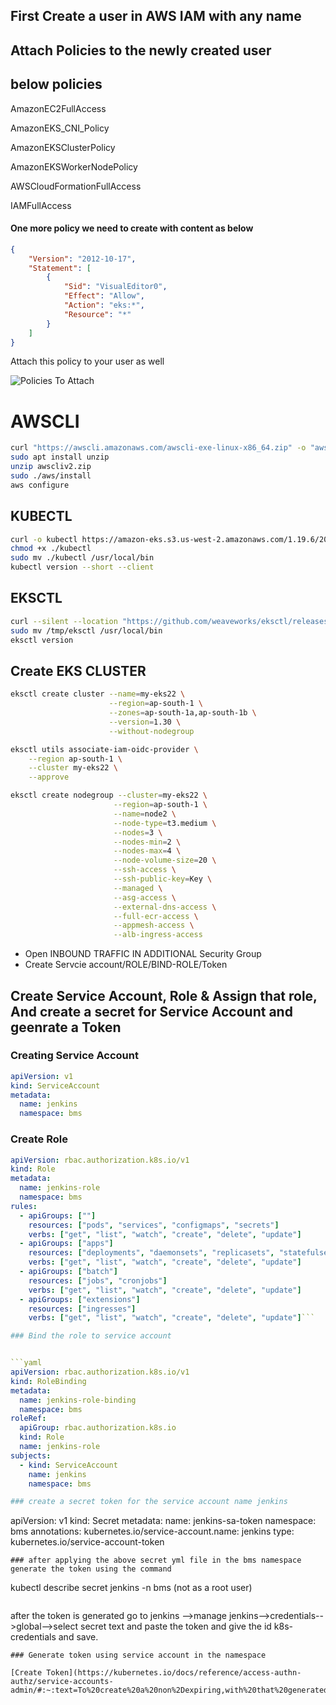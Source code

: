 ## First Create a user in AWS IAM with any name
## Attach Policies to the newly created user
## below policies
AmazonEC2FullAccess

AmazonEKS_CNI_Policy

AmazonEKSClusterPolicy	

AmazonEKSWorkerNodePolicy

AWSCloudFormationFullAccess

IAMFullAccess

#### One more policy we need to create with content as below
```json
{
    "Version": "2012-10-17",
    "Statement": [
        {
            "Sid": "VisualEditor0",
            "Effect": "Allow",
            "Action": "eks:*",
            "Resource": "*"
        }
    ]
}
```
Attach this policy to your user as well

![Policies To Attach](https://github.com/jaiswaladi246/EKS-Complete/blob/main/Policies.png)

# AWSCLI

```bash
curl "https://awscli.amazonaws.com/awscli-exe-linux-x86_64.zip" -o "awscliv2.zip"
sudo apt install unzip
unzip awscliv2.zip
sudo ./aws/install
aws configure
```

## KUBECTL

```bash
curl -o kubectl https://amazon-eks.s3.us-west-2.amazonaws.com/1.19.6/2021-01-05/bin/linux/amd64/kubectl
chmod +x ./kubectl
sudo mv ./kubectl /usr/local/bin
kubectl version --short --client
```

## EKSCTL

```bash
curl --silent --location "https://github.com/weaveworks/eksctl/releases/latest/download/eksctl_$(uname -s)_amd64.tar.gz" | tar xz -C /tmp
sudo mv /tmp/eksctl /usr/local/bin
eksctl version
```

## Create EKS CLUSTER

```bash
eksctl create cluster --name=my-eks22 \
                      --region=ap-south-1 \
                      --zones=ap-south-1a,ap-south-1b \
                      --version=1.30 \
                      --without-nodegroup

eksctl utils associate-iam-oidc-provider \
    --region ap-south-1 \
    --cluster my-eks22 \
    --approve

eksctl create nodegroup --cluster=my-eks22 \
                       --region=ap-south-1 \
                       --name=node2 \
                       --node-type=t3.medium \
                       --nodes=3 \
                       --nodes-min=2 \
                       --nodes-max=4 \
                       --node-volume-size=20 \
                       --ssh-access \
                       --ssh-public-key=Key \
                       --managed \
                       --asg-access \
                       --external-dns-access \
                       --full-ecr-access \
                       --appmesh-access \
                       --alb-ingress-access
```

* Open INBOUND TRAFFIC IN ADDITIONAL Security Group
* Create Servcie account/ROLE/BIND-ROLE/Token

## Create Service Account, Role & Assign that role, And create a secret for Service Account and geenrate a Token

### Creating Service Account


```yaml
apiVersion: v1
kind: ServiceAccount
metadata:
  name: jenkins
  namespace: bms

```

### Create Role 


```yaml
apiVersion: rbac.authorization.k8s.io/v1
kind: Role
metadata:
  name: jenkins-role
  namespace: bms
rules:
  - apiGroups: [""]
    resources: ["pods", "services", "configmaps", "secrets"]
    verbs: ["get", "list", "watch", "create", "delete", "update"]
  - apiGroups: ["apps"]
    resources: ["deployments", "daemonsets", "replicasets", "statefulsets"]
    verbs: ["get", "list", "watch", "create", "delete", "update"]
  - apiGroups: ["batch"]
    resources: ["jobs", "cronjobs"]
    verbs: ["get", "list", "watch", "create", "delete", "update"]
  - apiGroups: ["extensions"]
    resources: ["ingresses"]
    verbs: ["get", "list", "watch", "create", "delete", "update"]```

### Bind the role to service account


```yaml
apiVersion: rbac.authorization.k8s.io/v1
kind: RoleBinding
metadata:
  name: jenkins-role-binding
  namespace: bms
roleRef:
  apiGroup: rbac.authorization.k8s.io
  kind: Role
  name: jenkins-role
subjects:
  - kind: ServiceAccount
    name: jenkins
    namespace: bms

### create a secret token for the service account name jenkins 
```
apiVersion: v1
kind: Secret
metadata:
  name: jenkins-sa-token
  namespace: bms
  annotations:
    kubernetes.io/service-account.name: jenkins
type: kubernetes.io/service-account-token
```
### after applying the above secret yml file in the bms namespace generate the token using the command
```
kubectl describe secret jenkins -n bms  (not as a root user)
```
```
after the token is generated go to jenkins -->manage jenkins-->credentials-->global-->select secret text and paste the token
and give the id k8s-credentials and save.
```
### Generate token using service account in the namespace

[Create Token](https://kubernetes.io/docs/reference/access-authn-authz/service-accounts-admin/#:~:text=To%20create%20a%20non%2Dexpiring,with%20that%20generated%20token%20data.)

